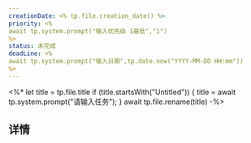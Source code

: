 ```yaml
---
creationDate: <% tp.file.creation_date() %>
priority: <% 
await tp.system.prompt("输入优先级 1最低","1")
%>
status: 未完成
deadLine: <% 
await tp.system.prompt("输入日期",tp.date.now("YYYY-MM-DD HH:mm"))
%>
---
```

<%*
let title = tp.file.title
if (title.startsWith("Untitled")) {
title = await tp.system.prompt("请输入任务");
}
await tp.file.rename(title)
-%>

## 详情